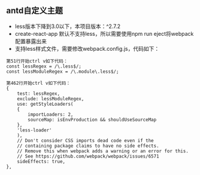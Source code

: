 ## antd自定义主题
- less版本下降到3.0以下，本项目版本：^2.7.2
- create-react-app 默认不支持less，所以需要使用npm run eject将webpack配置暴露出来
- 支持less样式文件，需要修改webpack.config.js，代码如下：
```
第51行开始ctrl v如下代码：
const lessRegex = /\.less$/;
const lessModuleRegex = /\.module\.less$/;
```
```
第462行开始ctrl v如下代码：
{
    test: lessRegex,
    exclude: lessModuleRegex,
    use: getStyleLoaders(
    {
        importLoaders: 2,
        sourceMap: isEnvProduction && shouldUseSourceMap
    },
    'less-loader'
    ),
    // Don't consider CSS imports dead code even if the
    // containing package claims to have no side effects.
    // Remove this when webpack adds a warning or an error for this.
    // See https://github.com/webpack/webpack/issues/6571
    sideEffects: true,
},
```